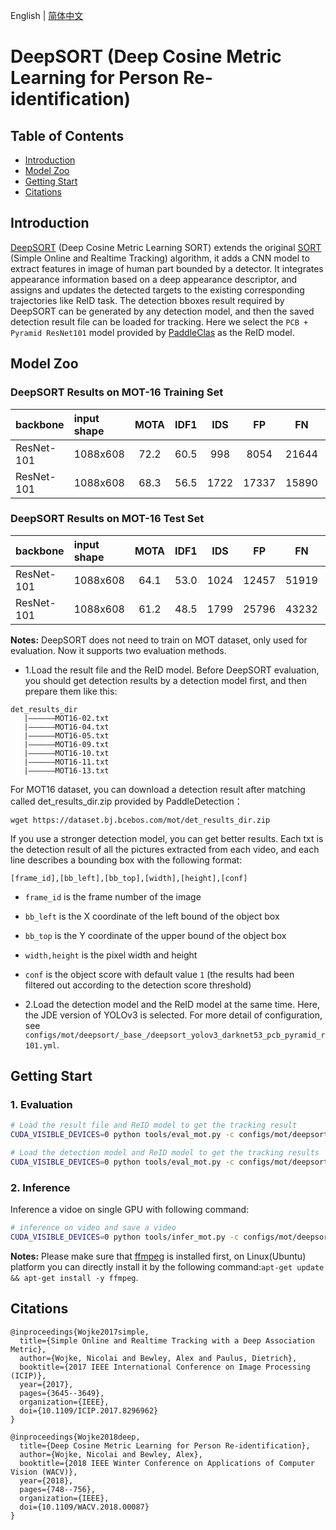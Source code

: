 English | [简体中文](README_cn.md)

# DeepSORT (Deep Cosine Metric Learning for Person Re-identification)

## Table of Contents
- [Introduction](#Introduction)
- [Model Zoo](#Model_Zoo)
- [Getting Start](#Getting_Start)
- [Citations](#Citations)

## Introduction
[DeepSORT](https://arxiv.org/abs/1812.00442) (Deep Cosine Metric Learning SORT) extends the original [SORT](https://arxiv.org/abs/1703.07402) (Simple Online and Realtime Tracking) algorithm, it adds a CNN model to extract features in image of human part bounded by a detector. It integrates appearance information based on a deep appearance descriptor, and assigns and updates the detected targets to the existing corresponding trajectories like ReID task. The detection bboxes result required by DeepSORT can be generated by any detection model, and then the saved detection result file can be loaded for tracking. Here we select the `PCB + Pyramid ResNet101` model provided by [PaddleClas](https://github.com/PaddlePaddle/PaddleClas) as the ReID model.

## Model Zoo

### DeepSORT Results on MOT-16 Training Set

| backbone  | input shape | MOTA | IDF1 |  IDS  |   FP  |   FN  |   FPS  | det result/model |ReID model| config |
| :---------| :------- | :----: | :----: | :--: | :----: | :---: | :---: | :---: | :---: | :---: |
| ResNet-101 | 1088x608 |  72.2  |  60.5  | 998  |  8054  | 21644 |  - | [det result](https://dataset.bj.bcebos.com/mot/det_results_dir.zip) |[ReID model](https://paddledet.bj.bcebos.com/models/mot/deepsort_pcb_pyramid_r101.pdparams)|[config](https://github.com/PaddlePaddle/PaddleDetection/tree/release/2.1/configs/mot/deepsort/deepsort_pcb_pyramid_r101.yml) |
| ResNet-101 | 1088x608 |  68.3  |  56.5  | 1722 |  17337 | 15890 |  - | [det model](https://paddledet.bj.bcebos.com/models/mot/jde_yolov3_darknet53_30e_1088x608.pdparams) |[ReID model](https://paddledet.bj.bcebos.com/models/mot/deepsort_pcb_pyramid_r101.pdparams)|[config](https://github.com/PaddlePaddle/PaddleDetection/tree/release/2.1/configs/mot/deepsort/deepsort_pcb_pyramid_r101.yml) |

### DeepSORT Results on MOT-16 Test Set

| backbone  | input shape | MOTA | IDF1 |  IDS  |   FP  |   FN  |   FPS  | det result/model |ReID model| config |
| :---------| :------- | :----: | :----: | :--: | :----: | :---: | :---: | :---: | :---: | :---: |
| ResNet-101 | 1088x608 |  64.1  |  53.0  | 1024  |  12457  | 51919 |  - |[det result](https://dataset.bj.bcebos.com/mot/det_results_dir.zip) |[ReID model](https://paddledet.bj.bcebos.com/models/mot/deepsort_pcb_pyramid_r101.pdparams)|[config](https://github.com/PaddlePaddle/PaddleDetection/tree/release/2.1/configs/mot/deepsort/deepsort_pcb_pyramid_r101.yml) |
| ResNet-101 | 1088x608 |  61.2  |  48.5  | 1799  |  25796  | 43232 |  - | [det model](https://paddledet.bj.bcebos.com/models/mot/jde_yolov3_darknet53_30e_1088x608.pdparams)  |[ReID model](https://paddledet.bj.bcebos.com/models/mot/deepsort_pcb_pyramid_r101.pdparams)|[config](https://github.com/PaddlePaddle/PaddleDetection/tree/release/2.1/configs/mot/deepsort/deepsort_pcb_pyramid_r101.yml) |

**Notes:**
DeepSORT does not need to train on MOT dataset, only used for evaluation. Now it supports two evaluation methods.

- 1.Load the result file and the ReID model. Before DeepSORT evaluation, you should get detection results by a detection model first, and then prepare them like this:
```
det_results_dir
   |——————MOT16-02.txt
   |——————MOT16-04.txt
   |——————MOT16-05.txt
   |——————MOT16-09.txt
   |——————MOT16-10.txt
   |——————MOT16-11.txt
   |——————MOT16-13.txt
```
For MOT16 dataset, you can download a detection result after matching called det_results_dir.zip provided by PaddleDetection：
```
wget https://dataset.bj.bcebos.com/mot/det_results_dir.zip
```
If you use a stronger detection model, you can get better results. Each txt is the detection result of all the pictures extracted from each video, and each line describes a bounding box with the following format:
```
[frame_id],[bb_left],[bb_top],[width],[height],[conf]
```
- `frame_id` is the frame number of the image
- `bb_left` is the X coordinate of the left bound of the object box
- `bb_top` is the Y coordinate of the upper bound of the object box
- `width,height` is the pixel width and height
- `conf` is the object score with default value `1` (the results had been filtered out according to the detection score threshold)

- 2.Load the detection model and the ReID model at the same time. Here, the JDE version of YOLOv3 is selected. For more detail of configuration, see `configs/mot/deepsort/_base_/deepsort_yolov3_darknet53_pcb_pyramid_r101.yml`.

## Getting Start

### 1. Evaluation

```bash
# Load the result file and ReID model to get the tracking result
CUDA_VISIBLE_DEVICES=0 python tools/eval_mot.py -c configs/mot/deepsort/deepsort_pcb_pyramid_r101.yml --det_results_dir {your detection results}

# Load the detection model and ReID model to get the tracking results
CUDA_VISIBLE_DEVICES=0 python tools/eval_mot.py -c configs/mot/deepsort/deepsort_yolov3_pcb_pyramid_r101.yml
```

### 2. Inference

Inference a vidoe on single GPU with following command:

```bash
# inference on video and save a video
CUDA_VISIBLE_DEVICES=0 python tools/infer_mot.py -c configs/mot/deepsort/deepsort_yolov3_pcb_pyramid_r101.yml --video_file={your video name}.mp4  --save_videos
```
**Notes:**
 Please make sure that [ffmpeg](https://ffmpeg.org/ffmpeg.html) is installed first, on Linux(Ubuntu) platform you can directly install it by the following command:`apt-get update && apt-get install -y ffmpeg`.

## Citations
```
@inproceedings{Wojke2017simple,
  title={Simple Online and Realtime Tracking with a Deep Association Metric},
  author={Wojke, Nicolai and Bewley, Alex and Paulus, Dietrich},
  booktitle={2017 IEEE International Conference on Image Processing (ICIP)},
  year={2017},
  pages={3645--3649},
  organization={IEEE},
  doi={10.1109/ICIP.2017.8296962}
}

@inproceedings{Wojke2018deep,
  title={Deep Cosine Metric Learning for Person Re-identification},
  author={Wojke, Nicolai and Bewley, Alex},
  booktitle={2018 IEEE Winter Conference on Applications of Computer Vision (WACV)},
  year={2018},
  pages={748--756},
  organization={IEEE},
  doi={10.1109/WACV.2018.00087}
}
```
